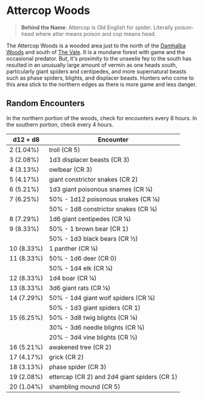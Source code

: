 # Attercop Woods

> __Behind the Name__: Attercop is Old English for spider. Literally poison-head where atter means poison and cop means head.

The Attercop Woods is a wooded area just to the north of the [Damhalba Woods](damhalba-woods) and south of [The Vale](the-vale). It is a mundane forest with game and the occasional predator. But, it's proximity to the unseelie fey to the south has resulted in an unusually large amount of vermin as one heads south, particularly giant spiders and centipedes, and more supernatural beasts such as phase spiders, blights, and displacer beasts. Hunters who come to this area stick to the northern edges as there is more game and less danger.

## Random Encounters

In the northern portion of the woods, check for encounters every 8 hours. In the southern portion, check every 4 hours.

| d12 + d8   | Encounter                                                         |
|------------|-------------------------------------------------------------------|
| 2 (1.04%)  | troll (CR 5)                                                      |
| 3 (2.08%)  | 1d3 displacer beasts (CR 3)                                       |
| 4 (3.13%)  | owlbear (CR 3)                                                    |
| 5 (4.17%)  | giant constrictor snakes (CR 2)                                   |
| 6 (5.21%)  | 1d3 giant poisonous snames (CR ¼)                                 |
| 7 (6.25%)  | 50% - 1d12 poisonous snakes (CR ⅛)                                |
|            | 50% - 1d8 constrictor snakes (CR ¼)                               |
| 8 (7.29%)  | 1d6 giant centipedes (CR ¼)                                       |
| 9 (8.33%)  | 50% - 1 brown bear (CR 1)                                         |
|            | 50% - 1d3 black bears (CR ½)                                      |
| 10 (8.33%) | 1 panther (CR ¼)                                                  |
| 11 (8.33%) | 50% - 1d6 deer (CR 0)                                             |
|            | 50% - 1d4 elk (CR ¼)                                              |
| 12 (8.33%) | 1d4 boar (CR ¼)                                                   |
| 13 (8.33%) | 3d6 giant rats (CR ⅛)                                             |
| 14 (7.29%) | 50% - 1d4 giant wolf spiders (CR ¼)                               |
|            | 50% - 1d3 giant spiders (CR 1)                                    |
| 15 (6.25%) | 50% - 3d8 twig blights (CR ⅛)                                     |
|            | 30% - 3d6 needle blights (CR ¼)                                   |
|            | 20% - 3d4 vine blights (CR ½)                                     |
| 16 (5.21%) | awakened tree (CR 2)                                              |
| 17 (4.17%) | grick (CR 2)                                                      |
| 18 (3.13%) | phase spider (CR 3)                                               |
| 19 (2.08%) | ettercap (CR 2) and 2d4 giant spiders (CR 1)                      |
| 20 (1.04%) | shambling mound (CR 5)                                            |
